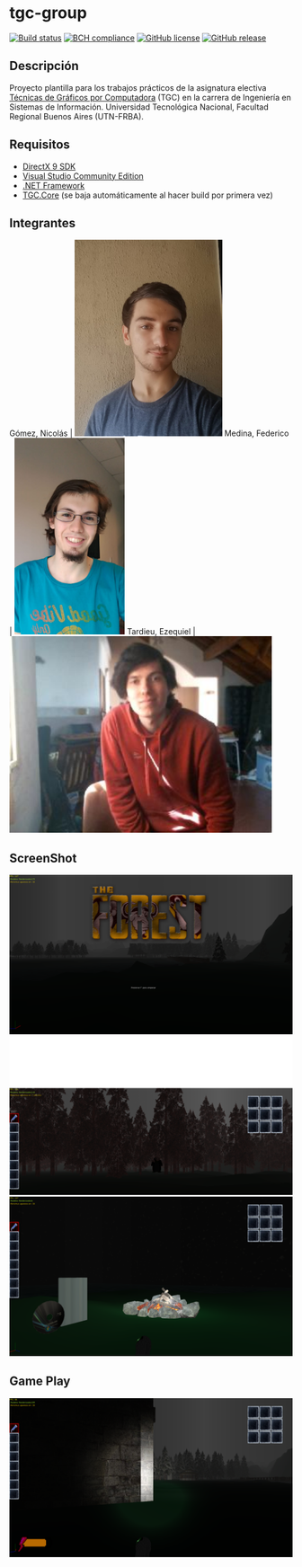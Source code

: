 # tgc-group
[![Build status](https://ci.appveyor.com/api/projects/status/uvyboubq91uhwf3v?svg=true)](https://ci.appveyor.com/project/rejurime/tgc-group)
[![BCH compliance](https://bettercodehub.com/edge/badge/tgc-utn/tgc-group?branch=master)](https://bettercodehub.com/)
[![GitHub license](https://img.shields.io/github/license/tgc-utn/tgc-group.svg)](https://github.com/tgc-utn/tgc-group/blob/master/LICENSE)
[![GitHub release](https://img.shields.io/github/release/tgc-utn/tgc-group.svg)](https://github.com/tgc-utn/tgc-group/releases)

## Descripción
Proyecto plantilla para los trabajos prácticos de la asignatura electiva [Técnicas de Gráficos por Computadora](http://tgc-utn.github.io/) (TGC) en la carrera de Ingeniería en Sistemas de Información. Universidad Tecnológica Nacional, Facultad Regional Buenos Aires (UTN-FRBA).

## Requisitos
* [DirectX 9 SDK](http://www.microsoft.com/en-us/download/details.aspx?displaylang=en&id=6812)
* [Visual Studio Community Edition](https://www.visualstudio.com/vs/community)
* [.NET Framework](https://www.microsoft.com/net/download/Windows/run)
* [TGC.Core](https://www.nuget.org/packages/TGC.Core/) (se baja automáticamente al hacer build por primera vez)

## Integrantes ##
Gómez, Nicolás | <img src="https://github.com/Nico9813/2019_2C_K3572_C-MAMUT/blob/master/readme/Nico.jpeg" height="350"> 
Medina, Federico | <img src="https://github.com/Nico9813/2019_2C_K3572_C-MAMUT/blob/master/readme/Fede.jpeg" height="350">
Tardieu, Ezequiel | <img src="https://github.com/Nico9813/2019_2C_K3572_C-MAMUT/blob/master/readme/Eze.jpg" height="350"> 


## ScreenShot ##
![screenshot1](https://github.com/Nico9813/2019_2C_K3572_C-MAMUT/blob/master/readme/screenshot1.png)
![screenshot2](https://github.com/Nico9813/2019_2C_K3572_C-MAMUT/blob/master/readme/screenshot2.png)
![screenshot3](https://github.com/Nico9813/2019_2C_K3572_C-MAMUT/blob/master/readme/screenshot3.png)


## Game Play ##
[![Watch the video](https://github.com/Nico9813/2019_2C_K3572_C-MAMUT/blob/master/readme/screenshot4.png)](https://www.youtube.com/watch?v=XCAtfYSE55E)
